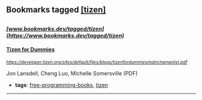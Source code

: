 ## Bookmarks tagged [[tizen]](https://www.bookmarks.dev?q=[tizen])

_<sup><sup>[www.bookmarks.dev/tagged/tizen](https://www.bookmarks.dev/tagged/tizen)</sup></sup>_
---
#### [Tizen for Dummies](https://developer.tizen.org/sites/default/files/blogs/tizenfordummiesmainchangelist.pdf)
_<sup>https://developer.tizen.org/sites/default/files/blogs/tizenfordummiesmainchangelist.pdf</sup>_

Jon Lansdell, Cheng Luo, Michelle Somersville (PDF)
* **tags**: [free-programming-books](../tagged/free-programming-books.md), [tizen](../tagged/tizen.md)
---
